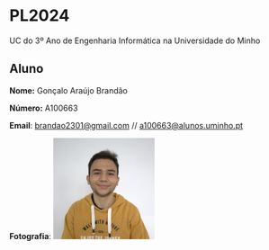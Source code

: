 # PL2024

UC do 3º Ano de Engenharia Informática na Universidade do Minho


## Aluno 

**Nome:** Gonçalo Araújo Brandão 

**Número:** A100663 

**Email**: brandao2301@gmail.com  // a100663@alunos.uminho.pt 

**Fotografia**: ![TextoAlternativo](foto.jfif)